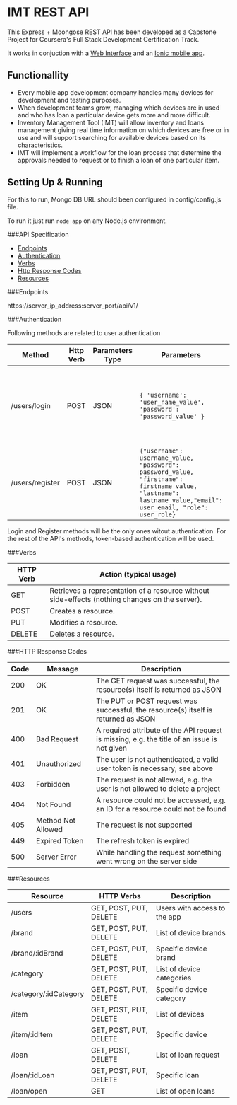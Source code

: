 # IMT REST API

This Express + Moongose REST API has been developed as a Capstone Project for Coursera's Full Stack Development Certification Track.

It works in conjuction with a [Web Interface](https://github.com/danielgj/imt-web-interface) and an [Ionic mobile app](https://github.com/danielgj/imt-ionic-app).


## Functionallity

* Every mobile app development company handles many devices for development and testing purposes.
* When development teams grow, managing which devices are in used and who has loan a particular device gets more and more difficult.
* Inventory Management Tool (IMT) will allow inventory and loans management giving real time information on which devices are free or in use and will support searching for available devices based on its characteristics.
* IMT will implement a workflow for the loan process that determine the approvals needed to request or to finish a loan of one particular item.

## Setting Up & Running

For this to run, Mongo DB URL should been configured in config/config.js file.

To run it just run `node app` on any Node.js environment.

###API Specification
* [Endpoints](APIv1.md.md#endpoints)
* [Authentication](APIv1.md.md#authentication)
* [Verbs](APIv1.md.md#verbs)
* [Http Response Codes](APIv1.md#http-response-codes)
* [Resources](APIv1.md.md#resources)


###Endpoints

https://server_ip_address:server_port/api/v1/


###Authentication

Following methods are related to user authentication
  

| Method | Http Verb | Parameters Type |Parameters|Response Format| Response|
| ------------ | ------------- | ------------ |--------|-----|-----|
| /users/login | POST  | JSON |`{ 'username': 'user_name_value', 'password': 'password_value' }`|`{ 'status': 'request status message', 'success': [true,false], 'id_user': id_user_value_if_success, 'name': user_name_value, 'role': user_role_value, 'email' : user_email_value, 'token': authorization_token }`|HTTP Response Code (200,401,500)|
| /users/register | POST  | JSON |`{"username": username_value, "password": password_value, "firstname": firstname_value, "lastname": lastname_value,"email": user_email, "role": user_role}`|`{ 'id_usuario': 'valor_id', 'rol': 'valor_rol', 'email' : 'valor_email', 'username': 'valor_username', 'token': 'valor_token' }`|HTTP Response Code (200, 500)|

Login and Register methods will be the only ones witout authentication. For the rest of the API's methods, token-based authentication will be used.

	

###Verbs

|HTTP Verb|	Action (typical usage)|
|---------|----------------------|
|GET|	Retrieves a representation of a resource without side-effects (nothing changes on the server).|
|POST| Creates a resource.|
| PUT |	Modifies a resource.|
|DELETE| Deletes a resource.|

###HTTP Response Codes


| Code | Message | Description |
| ------------ | ------------- | ------------ |
|200 | OK | The GET request was successful, the resource(s) itself is returned as JSON |
|201 | OK | The PUT or POST request was successful, the resource(s) itself is returned as JSON |
|400| Bad Request|  A required attribute of the API request is missing, e.g. the title of an issue is not given
|401| Unauthorized|  The user is not authenticated, a valid user token is necessary, see above
|403| Forbidden|  The request is not allowed, e.g. the user is not allowed to delete a project
|404| Not Found|  A resource could not be accessed, e.g. an ID for a resource could not be found
|405| Method Not Allowed|  The request is not supported
|449| Expired Token|  The refresh token is expired
|500| Server Error|  While handling the request something went wrong on the server side

###Resources

| Resource | HTTP Verbs | Description |   
| ------------ | ------------- | ------------ |
| /users | GET, POST, PUT, DELETE | Users with access to the app| 
| /brand | GET, POST, PUT, DELETE | List of device brands | 
| /brand/:idBrand | GET, POST, PUT, DELETE | Specific device brand |
| /category | GET, POST, PUT, DELETE | List of device categories | 
| /category/:idCategory | GET, POST, PUT, DELETE | Specific device category |
| /item | GET, POST, PUT, DELETE | List of devices |
| /item/:idItem | GET, POST, PUT, DELETE | Specific device |
| /loan | GET, POST, DELETE | List of loan request | 
| /loan/:idLoan | GET, POST, PUT, DELETE | Specific loan |
| /loan/open | GET | List of open loans |
